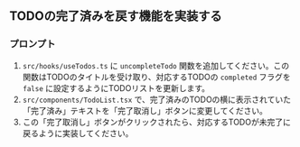 ## TODOの完了済みを戻す機能を実装する

### プロンプト

1.  `src/hooks/useTodos.ts` に `uncompleteTodo` 関数を追加してください。この関数はTODOのタイトルを受け取り、対応するTODOの `completed` フラグを `false` に設定するようにTODOリストを更新します。
2.  `src/components/TodoList.tsx` で、完了済みのTODOの横に表示されていた「完了済み」テキストを「完了取消し」ボタンに変更してください。
3.  この「完了取消し」ボタンがクリックされたら、対応するTODOが未完了に戻るように実装してください。 